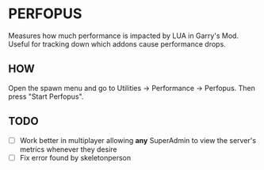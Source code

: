 # PERFOPUS
Measures how much performance is impacted by LUA in Garry's Mod. Useful for tracking down which addons cause performance drops.

## HOW
Open the spawn menu and go to Utilities -> Performance -> Perfopus. Then press "Start Perfopus".

## TODO
- [ ] Work better in multiplayer allowing **any** SuperAdmin to view the server's metrics whenever they desire
- [ ] Fix error found by skeletonperson
